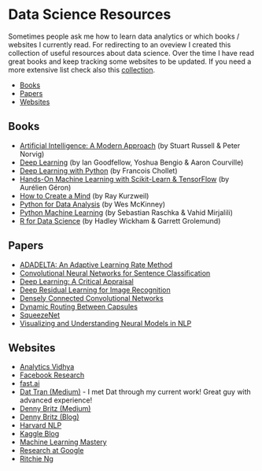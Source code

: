 # Data Science Resources
Sometimes people ask me how to learn data analytics or which books / websites I currently read. For redirecting to an oveview I created this collection of useful resources about data science. Over the time I have read great books and keep tracking some websites to be updated. If you need a more extensive list check also this [collection](https://github.com/bulutyazilim/awesome-datascience).

* [Books](#books)
* [Papers](#papers)
* [Websites](#websites)

## Books
* [Artificial Intelligence: A Modern Approach](https://www.amazon.com/Artificial-Intelligence-Modern-Approach-3rd/dp/0136042597/) (by Stuart Russell & Peter Norvig)
* [Deep Learning](https://www.amazon.com/Deep-Learning-Adaptive-Computation-Machine/dp/0262035618) (by Ian Goodfellow, Yoshua Bengio & Aaron Courville)
* [Deep Learning with Python](https://www.amazon.com/Deep-Learning-Python-Francois-Chollet/dp/1617294438) (by Francois Chollet)
* [Hands-On Machine Learning with Scikit-Learn & TensorFlow](https://www.amazon.com/Hands-Machine-Learning-Scikit-Learn-TensorFlow/dp/1491962291/) (by Aurélien Géron)
* [How to Create a Mind](https://www.amazon.com/How-Create-Mind-Thought-Revealed/dp/0143124048/) (by Ray Kurzweil)
* [Python for Data Analysis](https://www.amazon.com/Python-Data-Analysis-Wrangling-IPython/dp/1491957662/) (by Wes McKinney)
* [Python Machine Learning](https://www.amazon.com/Python-Machine-Learning-scikit-learn-TensorFlow/dp/1787125939/) (by Sebastian Raschka & Vahid Mirjalili)
* [R for Data Science](https://www.amazon.com/Data-Science-Transform-Visualize-Model/dp/1491910399/) (by Hadley Wickham & Garrett Grolemund)

## Papers
* [ADADELTA: An Adaptive Learning Rate Method](https://arxiv.org/abs/1212.5701)
* [Convolutional Neural Networks for Sentence Classification](https://arxiv.org/abs/1408.5882)
* [Deep Learning: A Critical Appraisal](https://arxiv.org/abs/1801.00631)
* [Deep Residual Learning for Image Recognition](https://arxiv.org/abs/1512.03385)
* [Densely Connected Convolutional Networks](https://arxiv.org/abs/1608.06993)
* [Dynamic Routing Between Capsules](https://arxiv.org/abs/1710.09829)
* [SqueezeNet](https://arxiv.org/abs/1602.07360)
* [Visualizing and Understanding Neural Models in NLP](https://arxiv.org/abs/1506.01066)

## Websites
* [Analytics Vidhya](https://www.analyticsvidhya.com/)
* [Facebook Research](https://research.fb.com/blog/)
* [fast.ai](http://www.fast.ai/)
* [Dat Tran (Medium)](https://medium.com/@datitran) - I met Dat through my current work! Great guy with advanced experience!
* [Denny Britz (Medium)](https://medium.com/@dennybritz)
* [Denny Britz (Blog)](http://www.wildml.com/)
* [Harvard NLP](http://nlp.seas.harvard.edu/)
* [Kaggle Blog](http://blog.kaggle.com/)
* [Machine Learning Mastery](https://machinelearningmastery.com/blog/)
* [Research at Google](https://research.google.com/pubs/papers.html)
* [Ritchie Ng](http://www.ritchieng.com/)
